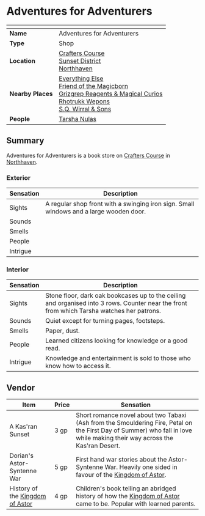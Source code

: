 # Adventures for Adventurers

| []() | |
| --- | --- |
| **Name** | Adventures for Adventurers |
| **Type** | Shop |
| **Location** | [Crafters Course](../../streets/crafters-course.md)<br>[Sunset District](../../districts/sunset-district.md)<br>[Northhaven](../../cities/northhaven.md) |
| **Nearby Places** | [Everything Else](everything-else.md)<br>[Friend of the Magicborn](friend-of-the-magicborn.md)<br>[Grizgrep Reagents & Magical Curios](grizgrep-reagents-and-magical-curios.md)<br>[Rhotrukk Wepons](rhotrukk-wepons.md)<br>[S.Q. Wirral & Sons](sq-wirral-and-son.md) |
| **People** | [Tarsha Nulas](../../../characters/tarsha-nulas.md) |

## Summary

Adventures for Adventurers is a book store on [Crafters Course](../../streets/crafters-course.md) in [Northhaven](../../cities/northhaven.md).

### Exterior

| Sensation | Description |
| ---- | --- |
| Sights | A regular shop front with a swinging iron sign. Small windows and a large wooden door. |
| Sounds | |
| Smells | |
| People | |
| Intrigue | |

### Interior

| Sensation | Description |
| ---- | --- |
| Sights | Stone floor, dark oak bookcases up to the ceiling and organised into 3 rows. Counter near the front from which Tarsha watches her patrons. |
| Sounds | Quiet except for turning pages, footsteps. |
| Smells | Paper, dust. |
| People | Learned citizens looking for knowledge or a good read. |
| Intrigue | Knowledge and entertainment is sold to those who know how to access it. |

## Vendor

| Item | Price | Sensation |
| --- | --- | --- |
| A Kas'ran Sunset | 3 gp | Short romance novel about two Tabaxi (Ash from the Smouldering Fire, Petal on the First Day of Summer) who fall in love while making their way across the Kas'ran Desert. |
| Dorian's Astor-Syntenne War | 5 gp | First hand war stories about the Astor-Syntenne War. Heavily one sided in favour of the [Kingdom of Astor](../../../civilisations/kingdom-of-astor/kingdom-of-astor.md). |
| History of the [Kingdom of Astor](../../../civilisations/kingdom-of-astor/kingdom-of-astor.md) | 4 gp | Children's book telling an abridged history of how the [Kingdom of Astor](../../../civilisations/kingdom-of-astor/kingdom-of-astor.md) came to be. Popular with learned parents. |
